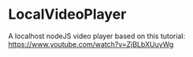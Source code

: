 # LocalVideoPlayer

A localhost nodeJS video player based on this tutorial: https://www.youtube.com/watch?v=ZjBLbXUuyWg


